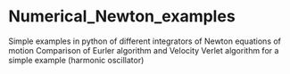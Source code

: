 # Numerical_Newton_examples
Simple examples in python of different integrators of Newton equations of motion 
Comparison of Eurler algorithm and Velocity Verlet algorithm for a simple example (harmonic oscillator)

